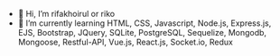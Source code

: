- 👋 Hi, I’m rifakhoirul or riko
- 🌱 I’m currently learning HTML, CSS, Javascript, Node.js, Express.js, EJS, Bootstrap, JQuery, SQLite, PostgreSQL, Sequelize, Mongodb, Mongoose, Restful-API, Vue.js, React.js, Socket.io, Redux

<!---
rifakhoirul/rifakhoirul is a ✨ special ✨ repository because its `README.md` (this file) appears on your GitHub profile.
You can click the Preview link to take a look at your changes.
--->
